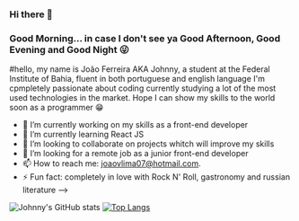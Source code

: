 ### Hi there 👋

### Good Morning... in case I don't see ya Good Afternoon, Good Evening and Good Night 😜


#hello, my name is João Ferreira AKA Johnny, a student at the Federal Institute of Bahia,
fluent in both portuguese and english language I'm cpmpletely passionate about coding
currently studying a lot of the most used technologies in the market. 
Hope I can show my skills to the world soon as a programmer 😁


- 🔭 I’m currently working on my skills as a front-end developer
- 🌱 I’m currently learning React JS
- 👯 I’m looking to collaborate on projects whitch will improve my skills
- 🤝 I’m looking for a remote job as a junior front-end developer
- 📫 How to reach me: joaovlima07@hotmail.com.
- ⚡ Fun fact: completely in love with Rock N' Roll, gastronomy and russian literature
-->

![Johnny's GitHub stats](https://github-readme-stats.vercel.app/api?username=anuraghazra&show_icons=true&theme=radical)  [![Top Langs](https://github-readme-stats.vercel.app/api/top-langs/?username=anuraghazra&layout=compact)](https://github.com/anuraghazra/github-readme-stats)
